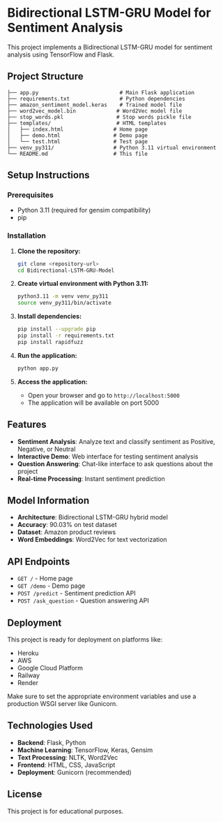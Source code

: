 # Bidirectional LSTM-GRU Model for Sentiment Analysis

This project implements a Bidirectional LSTM-GRU model for sentiment analysis using TensorFlow and Flask.

## Project Structure

```
├── app.py                          # Main Flask application
├── requirements.txt                # Python dependencies
├── amazon_sentiment_model.keras    # Trained model file
├── word2vec_model.bin             # Word2Vec model file
├── stop_words.pkl                 # Stop words pickle file
├── templates/                     # HTML templates
│   ├── index.html                # Home page
│   ├── demo.html                 # Demo page
│   └── test.html                 # Test page
├── venv_py311/                   # Python 3.11 virtual environment
└── README.md                     # This file
```

## Setup Instructions

### Prerequisites
- Python 3.11 (required for gensim compatibility)
- pip

### Installation

1. **Clone the repository:**
   ```bash
   git clone <repository-url>
   cd Bidirectional-LSTM-GRU-Model
   ```

2. **Create virtual environment with Python 3.11:**
   ```bash
   python3.11 -m venv venv_py311
   source venv_py311/bin/activate
   ```

3. **Install dependencies:**
   ```bash
   pip install --upgrade pip
   pip install -r requirements.txt
   pip install rapidfuzz
   ```

4. **Run the application:**
   ```bash
   python app.py
   ```

5. **Access the application:**
   - Open your browser and go to `http://localhost:5000`
   - The application will be available on port 5000

## Features

- **Sentiment Analysis**: Analyze text and classify sentiment as Positive, Negative, or Neutral
- **Interactive Demo**: Web interface for testing sentiment analysis
- **Question Answering**: Chat-like interface to ask questions about the project
- **Real-time Processing**: Instant sentiment prediction

## Model Information

- **Architecture**: Bidirectional LSTM-GRU hybrid model
- **Accuracy**: 90.03% on test dataset
- **Dataset**: Amazon product reviews
- **Word Embeddings**: Word2Vec for text vectorization

## API Endpoints

- `GET /` - Home page
- `GET /demo` - Demo page
- `POST /predict` - Sentiment prediction API
- `POST /ask_question` - Question answering API

## Deployment

This project is ready for deployment on platforms like:
- Heroku
- AWS
- Google Cloud Platform
- Railway
- Render

Make sure to set the appropriate environment variables and use a production WSGI server like Gunicorn.

## Technologies Used

- **Backend**: Flask, Python
- **Machine Learning**: TensorFlow, Keras, Gensim
- **Text Processing**: NLTK, Word2Vec
- **Frontend**: HTML, CSS, JavaScript
- **Deployment**: Gunicorn (recommended)

## License

This project is for educational purposes. 